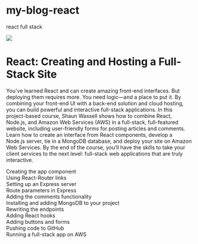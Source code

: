 # my-blog-react
react full stack<br/>

![](react_fullstack.gif)

<h1>React: Creating and Hosting a Full-Stack Site</h1>
<p>
You've learned React and can create amazing front-end interfaces. But deploying them requires more. You need logic—and a place to put it. By combining your front-end UI with a back-end solution and cloud hosting, you can build powerful and interactive full-stack applications. In this project-based course, Shaun Wassell shows how to combine React, Node.js, and Amazon Web Services (AWS) in a full-stack, full-featured website, including user-friendly forms for posting articles and comments. Learn how to create an interface from React components, develop a Node.js server, tie in a MongoDB database, and deploy your site on Amazon Web Services. By the end of the course, you’ll have the skills to take your client services to the next level: full-stack web applications that are truly interactive.
</p>
Creating the app component <br/>
Using React-Router links<br/>
Setting up an Express server<br/>
Route parameters in Express<br/>
Adding the comments functionality<br/>
Installing and adding MongoDB to your project<br/>
Rewriting the endpoints<br/>
Adding React hooks<br/>
Adding buttons and forms<br/>
Pushing code to GitHub<br/>
Running a full-stack app on AWS<br/>
